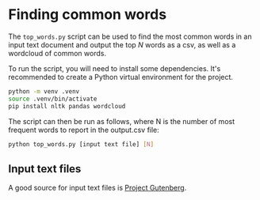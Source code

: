 # Finding common words

The `top_words.py` script can be used to find the most common words in an input text document
and output the top *N* words as a csv, as well as a wordcloud of common words.

To run the script, you will need to install some dependencies.
It's recommended to create a Python virtual environment for the project.

```bash
python -m venv .venv
source .venv/bin/activate
pip install nltk pandas wordcloud
```

The script can then be run as follows, where N is the number of most frequent words to report
in the output.csv file:

```bash
python top_words.py [input text file] [N]
```

## Input text files

A good source for input text files is [Project Gutenberg](https://www.gutenberg.org/).
